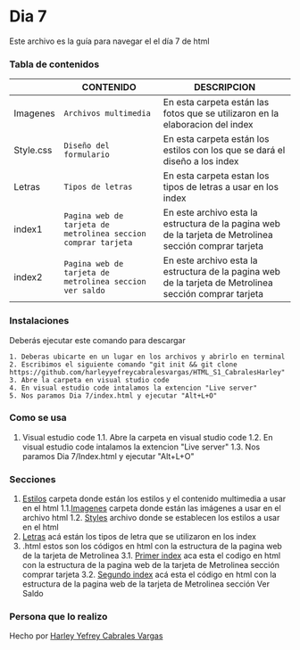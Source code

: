 # Dia 7
Este archivo es la guía para navegar el el día 7 de html

### Tabla de contenidos

|                |CONTENIDO                         |DESCRIPCION                             |
|------------------|------------------------------------|-----------------------------------|
|Imagenes|`Archivos multimedia`|En esta carpeta están las fotos que se utilizaron en la elaboracion del index
|Style.css         |`Diseño del formulario`            |En esta carpeta están los estilos con los que se dará el diseño a los index          |
|Letras|`Tipos de letras`|En esta carpeta estan los tipos de letras a usar en los index
|index1         |`Pagina web de tarjeta de metrolinea seccion comprar tarjeta`|En este archivo esta la estructura de la pagina web de la tarjeta de Metrolinea sección comprar tarjeta|
index2         |`Pagina web de tarjeta de metrolinea seccion ver saldo`|En este archivo esta la estructura de la pagina web de la tarjeta de Metrolinea sección comprar tarjeta

### Instalaciones 
Deberás ejecutar este comando para descargar 

```
1. Deberas ubicarte en un lugar en los archivos y abrirlo en terminal
2. Escribimos el siguiente comando "git init && git clone https://github.com/harleyyefreycabralesvargas/HTML_S1_CabralesHarley"
3. Abre la carpeta en visual studio code
4. En visual estudio code intalamos la extencion "Live server"
5. Nos paramos Dia 7/index.html y ejecutar "Alt+L+O"

```

### Como se usa
1. Visual estudio code
1.1. Abre la carpeta en visual studio code
1.2. En visual estudio code intalamos la extencion "Live server"
1.3. Nos paramos Dia 7/Index.html y ejecutar "Alt+L+O"
### Secciones
1. [Estilos](Style) carpeta donde están los estilos y el contenido multimedia a usar en el html
1.1.[Imagenes](Style/Imagenes) carpeta donde están las imágenes a usar en el archivo html
1.2. [Styles](Style/Styles/Style.css) archivo donde se establecen los estilos a usar en el html
2.  [Letras](letras) acá están los tipos de letra que se utilizaron en los index
3. .html  estos son los códigos en html con la estructura  de la pagina web de la tarjeta de Metrolinea 
3.1.  [Primer index](index1.html) aca esta el codigo en html con la estructura  de la pagina web de la tarjeta de Metrolinea sección comprar tarjeta
3.2.  [Segundo index](index2.html)  acá esta el código en html con la estructura  de la pagina web de la tarjeta de Metrolinea sección Ver Saldo
### Persona que lo realizo
Hecho por [Harley Yefrey Cabrales Vargas](https://github.com/harleyyefreycabralesvargas)

